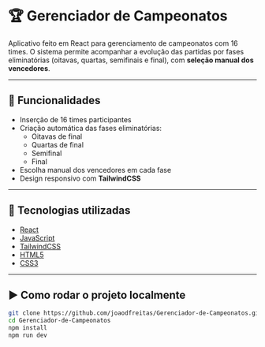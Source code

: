 # 🏆 Gerenciador de Campeonatos

Aplicativo feito em React para gerenciamento de campeonatos com 16 times. O sistema permite acompanhar a evolução das partidas por fases eliminatórias (oitavas, quartas, semifinais e final), com **seleção manual dos vencedores**.

---

## 🔧 Funcionalidades

- Inserção de 16 times participantes
- Criação automática das fases eliminatórias:
  - Oitavas de final
  - Quartas de final
  - Semifinal
  - Final
- Escolha manual dos vencedores em cada fase
- Design responsivo com **TailwindCSS**

---

## 🚀 Tecnologias utilizadas

- [React](https://reactjs.org/)
- [JavaScript](https://developer.mozilla.org/pt-BR/docs/Web/JavaScript)
- [TailwindCSS](https://tailwindcss.com/)
- [HTML5](https://developer.mozilla.org/pt-BR/docs/Web/HTML)
- [CSS3](https://developer.mozilla.org/pt-BR/docs/Web/CSS)

---

## ▶️ Como rodar o projeto localmente

```bash
git clone https://github.com/joaodfreitas/Gerenciador-de-Campeonatos.git
cd Gerenciador-de-Campeonatos
npm install
npm run dev
